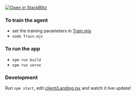 [![Open in StackBlitz](https://developer.stackblitz.com/img/open_in_stackblitz_small.svg)](https://stackblitz.com/github/dibyendu/ultimate-tic-tac-toe)

### To train the agent

- set the training parameters in [Train.mjs](#AlphaZeroAgent/Train.mjs)
- `node Train.mjs`

### To run the app

- `npm run build`
- `npm run serve`

### Development

Run `npm start`, edit [client/Landing.jsx](#client/Landing.jsx) and watch it live update!
